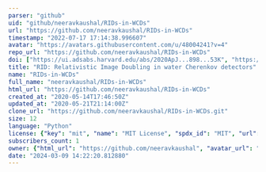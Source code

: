 ```yaml
---
parser: "github"
uid: "github/neeravkaushal/RIDs-in-WCDs"
url: "https://github.com/neeravkaushal/RIDs-in-WCDs"
timestamp: "2022-07-17 17:14:38.996607"
avatar: "https://avatars.githubusercontent.com/u/48004241?v=4"
repo_url: "https://github.com/neeravkaushal/RIDs-in-WCDs"
doi: ["https://ui.adsabs.harvard.edu/abs/2020ApJ...898...53K", "https://ui.adsabs.harvard.edu/abs/2020ascl.soft05001K/abstract"]
title: "RID: Relativistic Image Doubling in water Cherenkov detectors"
name: "RIDs-in-WCDs"
full_name: "neeravkaushal/RIDs-in-WCDs"
html_url: "https://github.com/neeravkaushal/RIDs-in-WCDs"
created_at: "2020-05-14T17:46:50Z"
updated_at: "2020-05-21T21:14:00Z"
clone_url: "https://github.com/neeravkaushal/RIDs-in-WCDs.git"
size: 12
language: "Python"
license: {"key": "mit", "name": "MIT License", "spdx_id": "MIT", "url": "https://api.github.com/licenses/mit", "node_id": "MDc6TGljZW5zZTEz"}
subscribers_count: 1
owner: {"html_url": "https://github.com/neeravkaushal", "avatar_url": "https://avatars.githubusercontent.com/u/48004241?v=4", "login": "neeravkaushal", "type": "User"}
date: "2024-03-09 14:22:20.812880"
---
```

